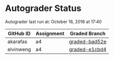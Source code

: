 # Autograder Status
Autograder last run at: October 16, 2018 at 17:40

| GitHub ID | Assignment | Graded Branch |
|-----------|------------|---------------|
| akarafas | a4 | [graded-bad52e](https://github.com/Fall2018COMP401-001/a4-akarafas/tree/graded-bad52e) | 
| elvinweng | a4 | [graded-e1cbd4](https://github.com/Fall2018COMP401-001/a4-elvinweng/tree/graded-e1cbd4) | 
